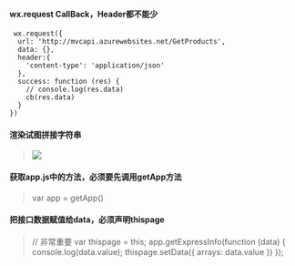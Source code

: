 #### wx.request CallBack，Header都不能少
     wx.request({
      url: 'http://mvcapi.azurewebsites.net/GetProducts',
      data: {},
      header:{
        'content-type': 'application/json'
      },
      success: function (res) {
        // console.log(res.data)
        cb(res.data)
      }
    })

#### 渲染试图拼接字符串 
>  <image src="http://mvcapi.azurewebsites.net/images/{{item.photoSrc}}"></image>

#### 获取app.js中的方法，必须要先调用getApp方法
>   var app = getApp()

#### 把接口数据赋值给data，必须声明thispage
>    // 非常重要
    var thispage = this;
    app.getExpressInfo(function (data) {
      console.log(data.value);
      thispage.setData({ arrays: data.value })
    });
